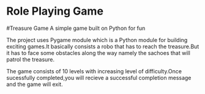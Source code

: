 # Role Playing Game 

#Treasure Game
A simple game built on Python for fun

The project uses Pygame module which is a Python module for building exciting games.It basically consists a robo that has to reach the treasure.But it has to face some obstacles along the way namely the sachoes that will patrol the treasure.

The game consists of 10 levels with increasing level of difficulty.Once sucessfully completed,you will recieve a 
successful completion message and the game will exit.

